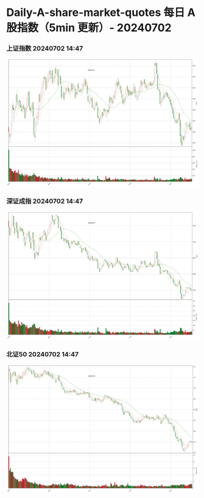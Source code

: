 
# Daily-A-share-market-quotes 每日 A 股指数（5min 更新）- 20240702

### 上证指数 20240702 14:47
![](./fig/2024/7/20240702-sh000001.png)

### 深证成指 20240702 14:47
![](./fig/2024/7/20240702-sz399001.png)

### 北证50 20240702 14:47
![](./fig/2024/7/20240702-bj899050.png)
